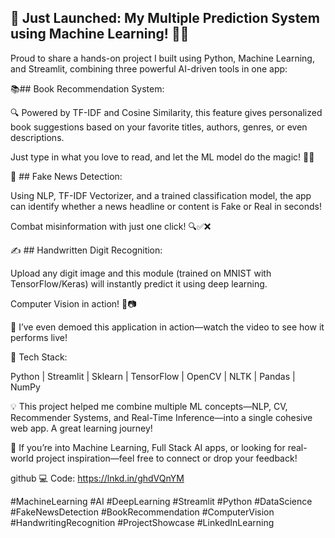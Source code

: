 ## 🚀 Just Launched: My Multiple Prediction System using Machine Learning! 🧠✨




Proud to share a hands-on project I built using Python, Machine Learning, and Streamlit, combining three powerful AI-driven tools in one app:



📚## Book Recommendation System:





 🔍 Powered by TF-IDF and Cosine Similarity, this feature gives personalized book suggestions based on your favorite titles, authors, genres, or even descriptions.

 Just type in what you love to read, and let the ML model do the magic! 📖✨



📰 ## Fake News Detection:



 Using NLP, TF-IDF Vectorizer, and a trained classification model, the app can identify whether a news headline or content is Fake or Real in seconds!

 Combat misinformation with just one click! 🔍✅❌



✍️ ## Handwritten Digit Recognition:



 Upload any digit image and this module (trained on MNIST with TensorFlow/Keras) will instantly predict it using deep learning.

 Computer Vision in action! 🔢📷

🎥 I’ve even demoed this application in action—watch the video to see how it performs live!



🔧 Tech Stack:

 Python | Streamlit | Sklearn | TensorFlow | OpenCV | NLTK | Pandas | NumPy



💡 This project helped me combine multiple ML concepts—NLP, CV, Recommender Systems, and Real-Time Inference—into a single cohesive web app. A great learning journey!



📌 If you’re into Machine Learning, Full Stack AI apps, or looking for real-world project inspiration—feel free to connect or drop your feedback!



github 💻 Code: https://lnkd.in/ghdVQnYM



#MachineLearning #AI #DeepLearning #Streamlit #Python #DataScience #FakeNewsDetection #BookRecommendation #ComputerVision #HandwritingRecognition #ProjectShowcase #LinkedInLearning
